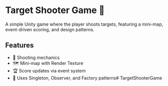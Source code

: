# Target Shooter Game 🎯

A simple Unity game where the player shoots targets, featuring a mini-map, event-driven scoring, and design patterns.

## Features
- 🎯 Shooting mechanics
- 🗺️ Mini-map with Render Texture
- 🏆 Score updates via event system
- 🚀 Uses Singleton, Observer, and Factory patterns# TargetShooterGame
